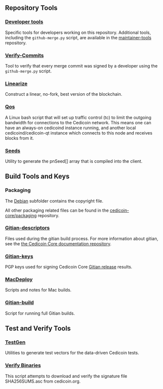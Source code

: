 Repository Tools
---------------------

### [Developer tools](/contrib/devtools) ###
Specific tools for developers working on this repository.
Additional tools, including the `github-merge.py` script, are available in the [maintainer-tools](https://github.com/cedicoin-core/cedicoin-maintainer-tools) repository.

### [Verify-Commits](/contrib/verify-commits) ###
Tool to verify that every merge commit was signed by a developer using the `github-merge.py` script.

### [Linearize](/contrib/linearize) ###
Construct a linear, no-fork, best version of the blockchain.

### [Qos](/contrib/qos) ###

A Linux bash script that will set up traffic control (tc) to limit the outgoing bandwidth for connections to the Cedicoin network. This means one can have an always-on cedicoind instance running, and another local cedicoind/cedicoin-qt instance which connects to this node and receives blocks from it.

### [Seeds](/contrib/seeds) ###
Utility to generate the pnSeed[] array that is compiled into the client.

Build Tools and Keys
---------------------

### Packaging ###
The [Debian](/contrib/debian) subfolder contains the copyright file.

All other packaging related files can be found in the [cedicoin-core/packaging](https://github.com/cedicoin-core/packaging) repository.

### [Gitian-descriptors](/contrib/gitian-descriptors) ###
Files used during the gitian build process. For more information about gitian, see the [the Cedicoin Core documentation repository](https://github.com/cedicoin-core/docs).

### [Gitian-keys](/contrib/gitian-keys)
PGP keys used for signing Cedicoin Core [Gitian release](/doc/release-process.md) results.

### [MacDeploy](/contrib/macdeploy) ###
Scripts and notes for Mac builds. 

### [Gitian-build](/contrib/gitian-build.py) ###
Script for running full Gitian builds.

Test and Verify Tools 
---------------------

### [TestGen](/contrib/testgen) ###
Utilities to generate test vectors for the data-driven Cedicoin tests.

### [Verify Binaries](/contrib/verifybinaries) ###
This script attempts to download and verify the signature file SHA256SUMS.asc from cedicoin.org.
